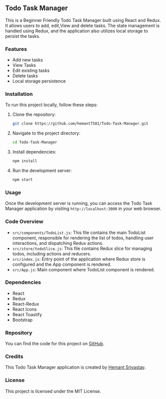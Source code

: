 ## Todo Task Manager

This is a Beginner Friendly Todo Task Manager built using React and Redux. It allows users to add, edit,View and delete tasks. The state management is handled using Redux, and the application also utilizes local storage to persist the tasks.

### Features

- Add new tasks
- View Tasks
- Edit existing tasks
- Delete tasks
- Local storage persistence

### Installation

To run this project locally, follow these steps:

1. Clone the repository:

    ```bash
    git clone https://github.com/hemant7581/Todo-Task-Manager.git
    ```

2. Navigate to the project directory:

    ```bash
    cd Todo-Task-Manager
    ```

3. Install dependencies:

    ```bash
    npm install
    ```

4. Run the development server:

    ```bash
    npm start
    ```

### Usage

Once the development server is running, you can access the Todo Task Manager application by visiting `http://localhost:3000` in your web browser.

### Code Overview

- `src/components/TodoList.js`: This file contains the main TodoList component, responsible for rendering the list of todos, handling user interactions, and dispatching Redux actions.
- `src/store/todoSlice.js`: This file contains Redux slice for managing todos, including actions and reducers.
- `src/index.js`: Entry point of the application where Redux store is configured and the App component is rendered.
- `src/App.js`: Main component where TodoList component is rendered.

### Dependencies

- React
- Redux
- React-Redux
- React Icons
- React Toastify
- Bootstrap

### Repository

You can find the code for this project on [GitHub](https://github.com/hemant7581/Todo-Task-Manager).

### Credits

This Todo Task Manager application is created by [Hemant Srivastav](https://github.com/hemant7581).

### License

This project is licensed under the MIT License.
